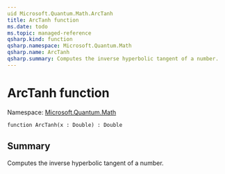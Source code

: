 ```yaml
---
uid Microsoft.Quantum.Math.ArcTanh
title: ArcTanh function
ms.date: todo
ms.topic: managed-reference
qsharp.kind: function
qsharp.namespace: Microsoft.Quantum.Math
qsharp.name: ArcTanh
qsharp.summary: Computes the inverse hyperbolic tangent of a number.
---
```


# ArcTanh function

Namespace: [Microsoft.Quantum.Math](xref:Microsoft.Quantum.Math)

```qsharp
function ArcTanh(x : Double) : Double
```

## Summary
Computes the inverse hyperbolic tangent of a number.
